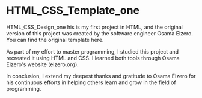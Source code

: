 # HTML_CSS_Template_one
HTML_CSS_Design_one
his is my first project in HTML, and the original version of this project was created by the software engineer Osama Elzero. You can find the original template here.

As part of my effort to master programming, I studied this project and recreated it using HTML and CSS. I learned both tools through Osama Elzero's website (elzero.org).

In conclusion, I extend my deepest thanks and gratitude to Osama Elzero for his continuous efforts in helping others learn and grow in the field of programming.

